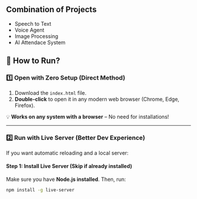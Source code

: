 ## Combination of Projects
- Speech to Text
- Voice Agent
- Image Processing
- AI Attendace System

## 📌 How to Run?  

### **1️⃣ Open with Zero Setup (Direct Method)**
1. Download the `index.html` file.
2. **Double-click** to open it in any modern web browser (Chrome, Edge, Firefox).

💡 **Works on any system with a browser** – No need for installations!

---

### **2️⃣ Run with Live Server (Better Dev Experience)**
If you want automatic reloading and a local server:

#### **Step 1: Install Live Server (Skip if already installed)**
Make sure you have **Node.js installed**. Then, run:
```sh
npm install -g live-server
